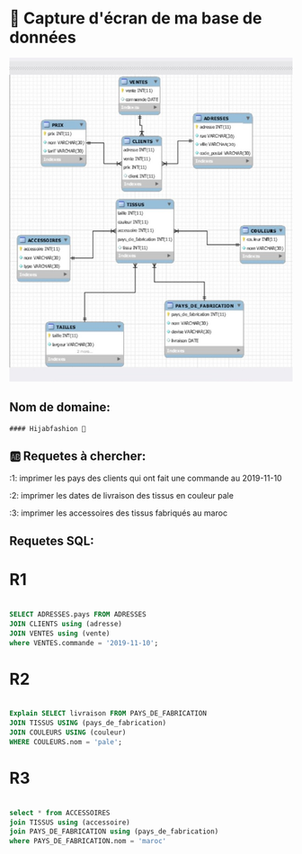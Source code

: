 # 🤳 Capture d'écran de ma base de données

![image](schema.jpg)

## Nom de domaine: 

```
#### Hijabfashion 🧕
```

## :ab: Requetes à chercher:

:1: imprimer les pays des clients qui ont fait une commande au 2019-11-10

:2: imprimer les dates de livraison des tissus en couleur pale 

:3: imprimer les accessoires des tissus fabriqués au maroc 


## Requetes SQL:

# R1

```sql

SELECT ADRESSES.pays FROM ADRESSES
JOIN CLIENTS using (adresse)
JOIN VENTES using (vente)
where VENTES.commande = '2019-11-10';

```

# R2

```sql

Explain SELECT livraison FROM PAYS_DE_FABRICATION
JOIN TISSUS USING (pays_de_fabrication)
JOIN COULEURS USING (couleur)
WHERE COULEURS.nom = 'pale';

```

# R3

```sql

select * from ACCESSOIRES
join TISSUS using (accessoire)
join PAYS_DE_FABRICATION using (pays_de_fabrication)
where PAYS_DE_FABRICATION.nom = 'maroc'

```
